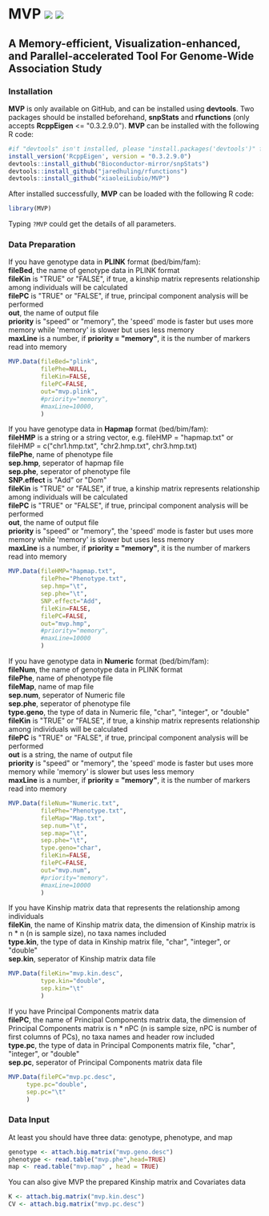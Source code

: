 # MVP [![](https://img.shields.io/badge/Issues-1%2B-brightgreen.svg)](https://github.com/XiaoleiLiuBio/MVP/issues) [![](https://img.shields.io/badge/Release-v1.0.1-blue.svg)](https://github.com/XiaoleiLiuBio/MVP/commits/master)
## A Memory-efficient, Visualization-enhanced, and Parallel-accelerated Tool For Genome-Wide Association Study
### Installation
**MVP** is only available on GitHub, and can be installed using **devtools**. Two packages should be installed beforehand, **snpStats** and **rfunctions** (only accepts **RcppEigen** <= "0.3.2.9.0"). **MVP** can be installed with the following R code:
```r
#if "devtools" isn't installed, please "install.packages('devtools')" first.
install_version('RcppEigen', version = "0.3.2.9.0")
devtools::install_github("Bioconductor-mirror/snpStats")
devtools::install_github("jaredhuling/rfunctions")
devtools::install_github("xiaoleiLiubio/MVP")
```
After installed successfully, **MVP** can be loaded with the following R code:
```r
library(MVP)
```
Typing ```?MVP``` could get the details of all parameters.

### Data Preparation

If you have genotype data in **PLINK** format (bed/bim/fam):<br>
**fileBed**, the name of genotype data in PLINK format<br>
**fileKin** is "TRUE" or "FALSE", if true, a kinship matrix represents relationship among individuals will be calculated<br>
**filePC** is "TRUE" or "FALSE", if true, principal component analysis will be performed<br>
**out**, the name of output file<br>
**priority** is "speed" or "memory", the 'speed' mode is faster but uses more memory while 'memory' is slower but uses less memory<br>
**maxLine** is a number, if **priority = "memory"**, it is the number of markers read into memory<br>
```r
MVP.Data(fileBed="plink",
         filePhe=NULL,
         fileKin=FALSE,
         filePC=FALSE,
         out="mvp.plink",         
         #priority="memory",
         #maxLine=10000,
         )
```
If you have genotype data in **Hapmap** format (bed/bim/fam):<br>
**fileHMP** is a string or a string vector, e.g. fileHMP = "hapmap.txt" or fileHMP = c("chr1.hmp.txt", "chr2.hmp.txt", chr3.hmp.txt)<br>
**filePhe**, name of phenotype file<br>
**sep.hmp**, seperator of hapmap file<br>
**sep.phe**, seperator of phenotype file<br>
**SNP.effect** is "Add" or "Dom"<br>
**fileKin** is "TRUE" or "FALSE", if true, a kinship matrix represents relationship among individuals will be calculated<br>
**filePC** is "TRUE" or "FALSE", if true, principal component analysis will be performed<br>
**out**, the name of output file<br>
**priority** is "speed" or "memory", the 'speed' mode is faster but uses more memory while 'memory' is slower but uses less memory<br>
**maxLine** is a number, if **priority = "memory"**, it is the number of markers read into memory<br>
```r
MVP.Data(fileHMP="hapmap.txt",
         filePhe="Phenotype.txt",
         sep.hmp="\t",
         sep.phe="\t",
         SNP.effect="Add",
         fileKin=FALSE,
         filePC=FALSE,
         out="mvp.hmp",
         #priority="memory",
         #maxLine=10000
         )
```
If you have genotype data in **Numeric** format (bed/bim/fam):<br>
**fileNum**, the name of genotype data in PLINK format<br>
**filePhe**, name of phenotype file<br>
**fileMap**, name of map file<br>
**sep.num**, seperator of Numeric file<br>
**sep.phe**, seperator of phenotype file<br>
**type.geno**, the type of data in Numeric file, "char", "integer", or "double"<br>
**fileKin** is "TRUE" or "FALSE", if true, a kinship matrix represents relationship among individuals will be calculated<br>
**filePC** is "TRUE" or "FALSE", if true, principal component analysis will be performed<br>
**out** is a string, the name of output file<br>
**priority** is "speed" or "memory", the 'speed' mode is faster but uses more memory while 'memory' is slower but uses less memory<br>
**maxLine** is a number, if **priority = "memory"**, it is the number of markers read into memory<br>
```r
MVP.Data(fileNum="Numeric.txt",
         filePhe="Phenotype.txt",
         fileMap="Map.txt",
         sep.num="\t",
         sep.map="\t", 
         sep.phe="\t",
         type.geno="char",
         fileKin=FALSE,
         filePC=FALSE,
         out="mvp.num",
         #priority="memory"，
         #maxLine=10000
         )
```
If you have Kinship matrix data that represents the relationship among individuals<br>
**fileKin**, the name of Kinship matrix data, the dimension of Kinship matrix is n * n (n is sample size), no taxa names included<br>
**type.kin**, the type of data in Kinship matrix file, "char", "integer", or "double"<br>
**sep.kin**, seperator of Kinship matrix data file<br>
```r
MVP.Data(fileKin="mvp.kin.desc", 
         type.kin="double",
         sep.kin="\t"
         )
```
If you have Principal Components matrix data<br>
**filePC**, the name of Principal Components matrix data, the dimension of Principal Components matrix is n * nPC (n is sample size, nPC is number of first columns of PCs), no taxa names and header row included<br>
**type.pc**, the type of data in Principal Components matrix file, "char", "integer", or "double"<br>
**sep.pc**, seperator of Principal Components matrix data file<br>
```r
MVP.Data(filePC="mvp.pc.desc", 
     type.pc="double",
     sep.pc="\t"
     )
```

### Data Input

At least you should have three data: genotype, phenotype, and map
```r
genotype <- attach.big.matrix("mvp.geno.desc")
phenotype <- read.table("mvp.phe",head=TRUE)
map <- read.table("mvp.map" , head = TRUE)
```
You can also give MVP the prepared Kinship matrix and Covariates data
```r
K <- attach.big.matrix("mvp.kin.desc")
CV <- attach.big.matrix("mvp.pc.desc")
```





